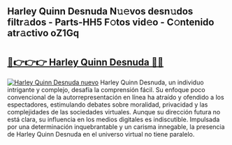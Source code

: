 ## Harley Quinn Desnuda N𝚞𝚎vos desn𝚞dos filtr𝚊dos - Parts-HH5 F𝚘tos vid𝚎o - C𝚘ntenido atr𝚊ctivo oZ1Gq

# <h2><a href="http://mbc7o1.tromn.icu/?c=Harley+Quinn+Desnuda">🔗👉👉👉 Harley Quinn Desnuda 🔗🔗</a></h2>

[![Harley Quinn Desnuda nuevo](https://i.imgur.com/pEAQMta.gif)](http://mbc7o1.tromn.icu/?c=Harley+Quinn+Desnuda)
Harley Quinn Desnuda, un individuo intrigante y complejo, desafía la comprensión fácil. Su enfoque poco convencional de la autorrepresentación en línea ha atraído y ofendido a los espectadores, estimulando debates sobre moralidad, privacidad y las complejidades de las sociedades virtuales. Aunque su dirección futura no está clara, su influencia en los medios digitales es indiscutible. Impulsada por una determinación inquebrantable y un carisma innegable, la presencia de Harley Quinn Desnuda en el universo virtual no tiene paralelo.

